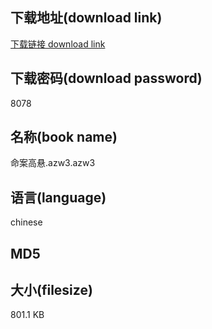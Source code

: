 ## 下载地址(download link)
[下载链接 download link](https://voluble-croquembouche-d321dc.netlify.app/?s=%E5%91%BD%E6%A1%88%E9%AB%98%E6%82%AC.azw3)

## 下载密码(download password)
8078

## 名称(book name)
命案高悬.azw3.azw3

## 语言(language)
chinese

## MD5


## 大小(filesize)
801.1 KB
